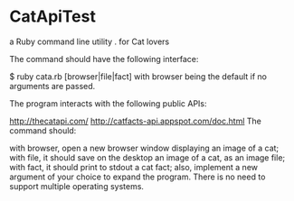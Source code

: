 # CatApiTest

a Ruby command line utility .
for Cat lovers

The command should have the following interface:

$ ruby cata.rb [browser|file|fact]
with browser being the default if no arguments are passed.

The program  interacts with the following public APIs:

http://thecatapi.com/
http://catfacts-api.appspot.com/doc.html
The command should:

with browser, open a new browser window displaying an image of a cat;
with file, it should save on the desktop an image of a cat, as an image file;
with fact, it should print to stdout a cat fact;
also, implement a new argument of your choice to expand the program.
There is no need to support multiple operating systems.

